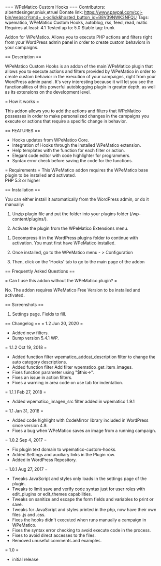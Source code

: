 === WPeMatico Custom Hooks ===
Contributors: albertdesinger,sniuk,etruel
Donate link: https://www.paypal.com/cgi-bin/webscr?cmd=_s-xclick&hosted_button_id=B8V39NWK3NFQU
Tags: wpematico, WPeMatico Custom Hooks, autoblog, rss, feed, read, matic
Requires at least: 4.1
Tested up to: 5.0
Stable tag: trunk

Addon for WPeMatico. Allows you to execute PHP actions and filters right from your WordPress admin panel in order to create custom behaviors in your campaigns.

== Description ==

WPeMatico Custom Hooks is an addon of the main WPeMatico plugin that allows you to execute actions and filters provided by WPeMatico in order to create custom behavior in the execution of your campaigns, right from your WordPress admin panel. It's very interesting because it will let you see the functionalities of this powerful autoblogging plugin in greater depth, as well as its extensions on the development level. 

= How it works =

This addon allows you to add the actions and filters that WPeMatico possesses in order to make personalized changes in the campaigns you execute or actions that require a specific change in behavior.

== FEATURES ==

* Hooks updates from WPeMatico Core.
* Integration of Hooks through the installed WPeMatico extension.
* Help templates with the function for each filter or action.
* Elegant code editor with code highlighter for programmers.
* Syntax error check before saving the code for the functions.

= Requirements =
This WPeMatico addon requires the WPeMatico base plugin to be installed and activated.  
PHP 5.3 or higher

== Installation ==

You can either install it automatically from the WordPress admin, or do it manually:

1. Unzip plugin file and put the folder into your plugins folder (/wp-content/plugins/).

2. Activate the plugin from the WPeMatico Extensions menu.

1) Decompress it in the WordPress plugins folder to continue with activation. You must first have WPeMatico installed.

2) Once installed, go to the WPeMatico menu  - > Configuration  

3) Then, click on the 'Hooks' tab to go to the main page of the addon


== Frequently Asked Questions ==

= Can I use this addon without the WPeMatico plugin? =

No. The addon requires WPeMatico Free Version to be installed and activated.

== Screenshots ==

1. Settings page.  Fields to fill.

== Changelog ==
= 1.2 Jun 20, 2020 =
* Added new filters.
* Bump version 5.4.1 WP.

= 1.1.2 Oct 19, 2018 =
* Added function filter wpematico_addcat_description filter to change the auto category descriptions.
* Added function filter Add filter wpematico_get_item_images.
* Fixes function parameter using "$this->".
* Fixes an issue in action filters.
* Fixes a warning in area code on use tab for indentation.

= 1.1.1 Feb 27, 2018 =
* Added wpematico_imagen_src filter added in wpematico 1.9.1

= 1.1 Jan 31, 2018 =
* Added code highlight with CodeMirror library included in WordPress since version 4.9.
* Fixes a bug when WPeMatico saves an image from a running campaign.

= 1.0.2 Sep 4, 2017 =
* Fix plugin text domain to wpematico-custom-hooks.
* Added Settings and auxiliary links in the Plugin row.
* Added in WordPress Repository.

= 1.0.1 Aug 27, 2017 =
* Tweaks JavaScript and styles only loads in the settings page of the plugin.
* Tweaks to limit save and verify code syntax just for user roles with edit_plugins or edit_themes capabilities.
* Tweaks on sanitize and escape the form fields and variables to print or save.
* Tweaks for JavaScript and styles printed in the php, now have their own files .js and .css.
* Fixes the hooks didn't executed when runs manually a campaign in WPeMatico.
* Fixes the syntax error checking to avoid execute code in the process.
* Fixes to avoid direct accesses to the files.
* Removed unuseful comments and examples.

= 1.0 =
* initial release
